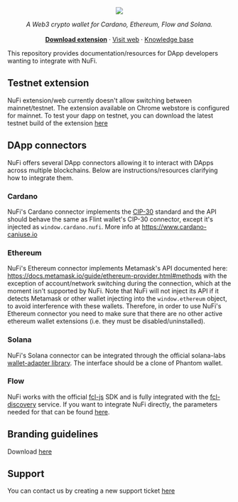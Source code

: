<p align="center">
  <img src="https://user-images.githubusercontent.com/4980147/196724563-43b703ed-461e-4759-9e09-12f023debfa3.png" /></p>
  <p align="center">
    <i>A Web3 crypto wallet for Cardano, Ethereum, Flow and Solana.</i>
    <br />
    <br />
    <a href="https://chrome.google.com/webstore/detail/nufi/gpnihlnnodeiiaakbikldcihojploeca"><strong>Download extension</strong></a>
    ·
    <a href="https://nu.fi">Visit web</a>
    ·
    <a href="https://support.nu.fi/support/home">Knowledge base</a>

  </p>
</p>

This repository provides documentation/resources for DApp developers wanting to integrate with NuFi.

## Testnet extension

NuFi extension/web currently doesn't allow switching between mainnet/testnet. The extension available on Chrome webstore is configured for mainnet. To test your dapp on testnet, you can download the latest testnet build of the extension [here](https://assets.nu.fi/extension/testnet/nufi-cwe-testnet-latest.zip)

## DApp connectors

NuFi offers several DApp connectors allowing it to interact with DApps across multiple blockchains. Below are instructions/resources clarifying how to integrate them.

### Cardano

NuFi's Cardano connector implements the [CIP-30](https://github.com/cardano-foundation/CIPs/tree/master/CIP-0030) standard and the API should behave the same as Flint wallet's CIP-30 connector, except it's injected as `window.cardano.nufi`. More info at https://www.cardano-caniuse.io

### Ethereum

NuFi's Ethereum connector implements Metamask's API documented here: https://docs.metamask.io/guide/ethereum-provider.html#methods with the exception of account/network switching during the connection, which at the moment isn't supported by NuFi. Note that NuFi will not inject its API if it detects Metamask or other wallet injecting into the `window.ethereum` object, to avoid interference with these wallets. Therefore, in order to use NuFi's Ethereum connector you need to make sure that there are no other active ethereum wallet extensions (i.e. they must be disabled/uninstalled). 

### Solana

NuFi's Solana connector can be integrated through the official solana-labs [wallet-adapter library](https://github.com/solana-labs/wallet-adapter/tree/master/packages/wallets/nufi). The interface should be a clone of Phantom wallet.

### Flow

NuFi works with the official [fcl-js](https://github.com/onflow/fcl-js) SDK and is fully integrated with the [fcl-discovery](https://github.com/onflow/fcl-discovery) service. If you want to integrate NuFi directly, the parameters needed for that can be found [here](https://github.com/onflow/fcl-discovery/blob/812bff5b90343976835d17bc2d7810aac62d714d/data/services.json#L74).

## Branding guidelines

Download [here](https://assets.nu.fi/brand.zip)

## Support

You can contact us by creating a new support ticket [here](https://support.nu.fi/support/tickets/new)


